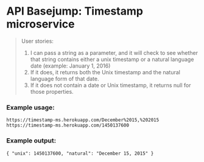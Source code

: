 # API Basejump: Timestamp microservice
>User stories:
>1) I can pass a string as a parameter, and it will check to see whether that string contains either a unix timestamp or a natural language date (example: January 1, 2016)
>2) If it does, it returns both the Unix timestamp and the natural language form of that date.
>3) If it does not contain a date or Unix timestamp, it returns null for those properties.

### Example usage:

	https://timestamp-ms.herokuapp.com/December%2015,%202015
	https://timestamp-ms.herokuapp.com/1450137600

### Example output:
	{ "unix": 1450137600, "natural": "December 15, 2015" }

